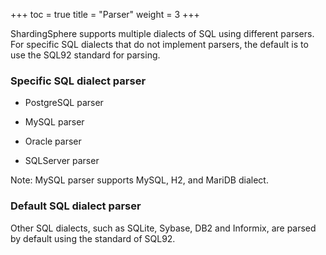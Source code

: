 +++
toc = true
title = "Parser"
weight = 3
+++

ShardingSphere supports multiple dialects of SQL using different parsers. For specific SQL dialects that do not implement parsers, the default is to use the SQL92 standard for parsing.

### Specific SQL dialect parser

- PostgreSQL parser

- MySQL parser

- Oracle parser

- SQLServer parser

Note: MySQL parser supports MySQL, H2, and MariDB dialect.

### Default SQL dialect parser

Other SQL dialects, such as SQLite, Sybase, DB2 and Informix, are parsed by default using the standard of SQL92.